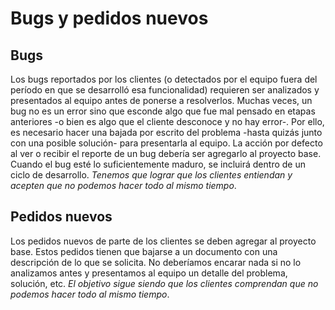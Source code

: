 # Bugs y pedidos nuevos

## Bugs

Los bugs reportados por los clientes (o detectados por el equipo fuera del período en que se desarrolló esa funcionalidad) requieren ser analizados y presentados al equipo antes de ponerse a resolverlos. Muchas veces, un bug no es un error sino que esconde algo que fue mal pensado en etapas anteriores -o bien es algo que el cliente desconoce y no hay error-. Por ello, es necesario hacer una bajada por escrito del problema -hasta quizás junto con una posible solución- para presentarla al equipo.
La acción por defecto al ver o recibir el reporte de un bug debería ser agregarlo al proyecto base. Cuando el bug esté lo suficientemente maduro, se incluirá dentro de un ciclo de desarrollo. *Tenemos que lograr que los clientes entiendan y acepten que no podemos hacer todo al mismo tiempo*.

## Pedidos nuevos

Los pedidos nuevos de parte de los clientes se deben agregar al proyecto base. Estos pedidos tienen que bajarse a un documento con una descripción de lo que se solicita.
No deberíamos encarar nada si no lo analizamos antes y presentamos al equipo un detalle del problema, solución, etc. *El objetivo sigue siendo que los clientes comprendan que no podemos hacer todo al mismo tiempo*.
